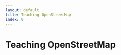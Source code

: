 ```yaml
---
layout: default
title: Teaching OpenStreetMap 
index: 0
---
```


Teaching OpenStreetMap
======================
